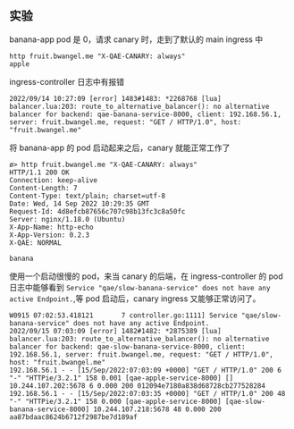## 实验

banana-app pod 是 0，请求 canary 时，走到了默认的 main ingress 中

```shell
http fruit.bwangel.me "X-QAE-CANARY: always"
apple
```

ingress-controller 日志中有报错

```shell
2022/09/14 10:27:09 [error] 1483#1483: *2268768 [lua] balancer.lua:203: route_to_alternative_balancer(): no alternative balancer for backend: qae-banana-service-8000, client: 192.168.56.1, server: fruit.bwangel.me, request: "GET / HTTP/1.0", host: "fruit.bwangel.me"
```

将 banana-app 的 pod 启动起来之后，canary 就能正常工作了

```shell
ø> http fruit.bwangel.me "X-QAE-CANARY: always"
HTTP/1.1 200 OK
Connection: keep-alive
Content-Length: 7
Content-Type: text/plain; charset=utf-8
Date: Wed, 14 Sep 2022 10:29:35 GMT
Request-Id: 4d8efcb87656c707c98b13fc3c8a50fc
Server: nginx/1.18.0 (Ubuntu)
X-App-Name: http-echo
X-App-Version: 0.2.3
X-QAE: NORMAL

banana

```

使用一个启动很慢的 pod，来当 canary 的后端，在 ingress-controller 的 pod 日志中能够看到 `Service "qae/slow-banana-service" does not have any active Endpoint.`,等 pod 启动后，canary ingress 又能够正常访问了。

```shell
W0915 07:02:53.418121       7 controller.go:1111] Service "qae/slow-banana-service" does not have any active Endpoint.
2022/09/15 07:03:09 [error] 1482#1482: *2875389 [lua] balancer.lua:203: route_to_alternative_balancer(): no alternative balancer for backend: qae-slow-banana-service-8000, client: 192.168.56.1, server: fruit.bwangel.me, request: "GET / HTTP/1.0", host: "fruit.bwangel.me"
192.168.56.1 - - [15/Sep/2022:07:03:09 +0000] "GET / HTTP/1.0" 200 6 "-" "HTTPie/3.2.1" 158 0.001 [qae-apple-service-8000] [] 10.244.107.202:5678 6 0.000 200 012094e7180a838d68728cb277528284
192.168.56.1 - - [15/Sep/2022:07:03:35 +0000] "GET / HTTP/1.0" 200 48 "-" "HTTPie/3.2.1" 158 0.000 [qae-apple-service-8000] [qae-slow-banana-service-8000] 10.244.107.218:5678 48 0.000 200 aa87bdaac8624b6712f2987be7d189af
```